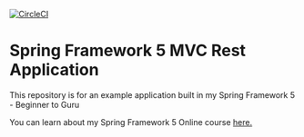 [![CircleCI](https://circleci.com/gh/bergony/spring5-mvc-rest.svg?style=svg)](https://circleci.com/gh/bergony/spring5-mvc-rest)
# Spring Framework 5 MVC Rest Application

This repository is for an example application built in my Spring Framework 5 - Beginner to Guru

You can learn about my Spring Framework 5 Online course [here.](http://courses.springframework.guru/p/spring-framework-5-begginer-to-guru/?product_id=363173)